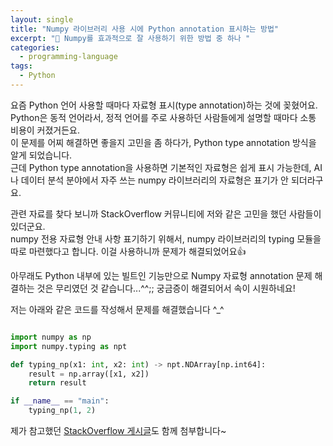 ```yaml
---
layout: single
title: "Numpy 라이브러리 사용 시에 Python annotation 표시하는 방법"
excerpt: "🧐 Numpy를 효과적으로 잘 사용하기 위한 방법 중 하나 "
categories:
  - programming-language
tags:
  - Python
---
```

요즘 Python 언어 사용할 때마다 자료형 표시(type annotation)하는 것에 꽂혔어요.  
Python은 동적 언어라서, 정적 언어를 주로 사용하던 사람들에게 설명할 때마다 소통 비용이 커졌거든요.  
이 문제를 어찌 해결하면 좋을지 고민을 좀 하다가, Python type annotation 방식을 알게 되었습니다.  
근데 Python type annotation을 사용하면 기본적인 자료형은 쉽게 표시 가능한데, AI나 데이터 분석 분야에서 자주 쓰는 numpy 라이브러리의 자료형은 표기가 안 되더라구요.  

관련 자료를 찾다 보니까 StackOverflow 커뮤니티에 저와 같은 고민을 했던 사람들이 있더군요.  
numpy 전용 자료형 안내 사항 표기하기 위해서, numpy 라이브러리의 typing 모듈을 따로 마련했다고 합니다.
이걸 사용하니까 문제가 해결되었어요👍  
  
아무래도 Python 내부에 있는 빌트인 기능만으로 Numpy 자료형 annotation 문제 해결하는 것은 무리였던 것 같습니다...^^;;
궁금증이 해결되어서 속이 시원하네요!
  
저는 아래와 같은 코드를 작성해서 문제를 해결했습니다 ^_^
  
```python

import numpy as np
import numpy.typing as npt

def typing_np(x1: int, x2: int) -> npt.NDArray[np.int64]:
    result = np.array([x1, x2])
    return result

if __name__ == "main":
    typing_np(1, 2)

```

제가 참고했던 <a href="https://stackoverflow.com/questions/35673895/type-hinting-annotation-pep-484-for-numpy-ndarray" target="_blank">StackOverflow 게시글</a>도 함께 첨부합니다~
